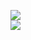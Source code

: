 [![](https://img.shields.io/badge/Made%20With-Github%20Spray-lightgrey.svg?style=for-the-badge&logo=github)](https://github.com/Annihil/github-spray#19704)  
[![](https://i.imgur.com/2DrTn0Z.gif)](https://github.com/Annihil/github-spray)